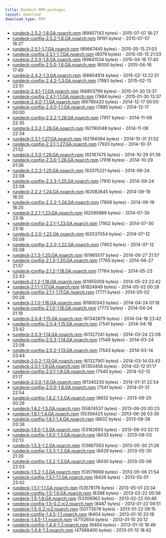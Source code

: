 ```yaml
---
title: Rundeck RPM packages
layout: download
download_type: RPM
---
```

* [rundeck-2.5.2-1.8.GA.noarch.rpm](http://download.rundeck.org/rpm/rundeck-2.5.2-1.8.GA.noarch.rpm) (89857143 bytes) - 2015-07-07 18:27
* [rundeck-config-2.5.2-1.8.GA.noarch.rpm](http://download.rundeck.org/rpm/rundeck-config-2.5.2-1.8.GA.noarch.rpm) (9191 bytes) - 2015-07-07 18:27
* [rundeck-2.5.1-1.7.GA.noarch.rpm](http://download.rundeck.org/rpm/rundeck-2.5.1-1.7.GA.noarch.rpm) (89667445 bytes) - 2015-05-15 21:03
* [rundeck-config-2.5.1-1.7.GA.noarch.rpm](http://download.rundeck.org/rpm/rundeck-config-2.5.1-1.7.GA.noarch.rpm) (8079 bytes) - 2015-05-15 21:03
* [rundeck-2.5.0-1.6.GA.noarch.rpm](http://download.rundeck.org/rpm/rundeck-2.5.0-1.6.GA.noarch.rpm) (89641534 bytes) - 2015-04-16 17:40
* [rundeck-config-2.5.0-1.6.GA.noarch.rpm](http://download.rundeck.org/rpm/rundeck-config-2.5.0-1.6.GA.noarch.rpm) (8000 bytes) - 2015-04-16 17:40
* [rundeck-2.4.2-1.3.GA.noarch.rpm](http://download.rundeck.org/rpm/rundeck-2.4.2-1.3.GA.noarch.rpm) (66804914 bytes) - 2015-02-13 22:51
* [rundeck-config-2.4.2-1.3.GA.noarch.rpm](http://download.rundeck.org/rpm/rundeck-config-2.4.2-1.3.GA.noarch.rpm) (7883 bytes) - 2015-02-13 22:51
* [rundeck-2.4.1-1.1.GA.noarch.rpm](http://download.rundeck.org/rpm/rundeck-2.4.1-1.2.GA.noarch.rpm) (66803799 bytes) - 2015-01-30 13:37
* [rundeck-config-2.4.1-1.1.GA.noarch.rpm](http://download.rundeck.org/rpm/rundeck-config-2.4.1-1.2.GA.noarch.rpm) (7884 bytes) - 2015-01-30 13:37
* [rundeck-2.4.0-1.1.GA.noarch.rpm](http://download.rundeck.org/rpm/rundeck-2.4.0-1.1.GA.noarch.rpm) (66786420 bytes) - 2014-12-17 00:00
* [rundeck-config-2.4.0-1.1.GA.noarch.rpm](http://download.rundeck.org/rpm/rundeck-config-2.4.0-1.1.GA.noarch.rpm) (7885 bytes) - 2014-12-17 00:00
* [rundeck-config-2.3.2-1.28.GA.noarch.rpm](http://download.rundeck.org/rpm/rundeck-config-2.3.2-1.28.GA.noarch.rpm) (7917 bytes) - 2014-11-06 22:35
* [rundeck-2.3.2-1.28.GA.noarch.rpm](http://download.rundeck.org/rpm/rundeck-2.3.2-1.28.GA.noarch.rpm) (62190048 bytes) - 2014-11-06 22:34
* [rundeck-2.3.1-1.27.GA.noarch.rpm](http://download.rundeck.org/rpm/rundeck-2.3.1-1.27.GA.noarch.rpm) (62194064 bytes) - 2014-10-31 21:52
* [rundeck-config-2.3.1-1.27.GA.noarch.rpm](http://download.rundeck.org/rpm/rundeck-config-2.3.1-1.27.GA.noarch.rpm) (7920 bytes) - 2014-10-31 21:52
* [rundeck-2.3.0-1.26.GA.noarch.rpm](http://download.rundeck.org/rpm/rundeck-2.3.0-1.26.GA.noarch.rpm) (62187475 bytes) - 2014-10-29 01:36
* [rundeck-config-2.3.0-1.26.GA.noarch.rpm](http://download.rundeck.org/rpm/rundeck-config-2.3.0-1.26.GA.noarch.rpm) (7918 bytes) - 2014-10-29 01:36
* [rundeck-2.2.3-1.25.GA.noarch.rpm](http://download.rundeck.org/rpm/rundeck-2.2.3-1.25.GA.noarch.rpm) (62075221 bytes) - 2014-09-24 22:08
* [rundeck-config-2.2.3-1.25.GA.noarch.rpm](http://download.rundeck.org/rpm/rundeck-config-2.2.3-1.25.GA.noarch.rpm) (7910 bytes) - 2014-09-24 22:08
* [rundeck-2.2.2-1.24.GA.noarch.rpm](http://download.rundeck.org/rpm/rundeck-2.2.2-1.24.GA.noarch.rpm) (62082645 bytes) - 2014-09-19 18:25
* [rundeck-config-2.2.2-1.24.GA.noarch.rpm](http://download.rundeck.org/rpm/rundeck-config-2.2.2-1.24.GA.noarch.rpm) (7908 bytes) - 2014-09-19 18:25
* [rundeck-2.2.1-1.23.GA.noarch.rpm](http://download.rundeck.org/rpm/rundeck-2.2.1-1.23.GA.noarch.rpm) (62085889 bytes) - 2014-07-30 23:18
* [rundeck-config-2.2.1-1.23.GA.noarch.rpm](http://download.rundeck.org/rpm/rundeck-config-2.2.1-1.23.GA.noarch.rpm) (7902 bytes) - 2014-07-30 23:18
* [rundeck-2.2.0-1.22.GA.noarch.rpm](http://download.rundeck.org/rpm/rundeck-2.2.0-1.22.GA.noarch.rpm) (62037054 bytes) - 2014-07-12 05:08
* [rundeck-config-2.2.0-1.22.GA.noarch.rpm](http://download.rundeck.org/rpm/rundeck-config-2.2.0-1.22.GA.noarch.rpm) (7902 bytes) - 2014-07-12 05:08
* [rundeck-2.1.3-1.20.GA.noarch.rpm](http://download.rundeck.org/rpm/rundeck-2.1.3-1.20.GA.noarch.rpm) (61965017 bytes) - 2014-06-27 21:57
* [rundeck-config-2.1.3-1.20.GA.noarch.rpm](http://download.rundeck.org/rpm/rundeck-config-2.1.3-1.20.GA.noarch.rpm) (7765 bytes) - 2014-06-27 21:57
* [rundeck-config-2.1.2-1.18.GA.noarch.rpm](http://download.rundeck.org/rpm/rundeck-config-2.1.2-1.18.GA.noarch.rpm) (7764 bytes) - 2014-05-23 22:43
* [rundeck-2.1.2-1.18.GA.noarch.rpm](http://download.rundeck.org/rpm/rundeck-2.1.2-1.18.GA.noarch.rpm) (61955008 bytes) - 2014-05-23 22:42
* [rundeck-2.1.1-1.17.GA.noarch.rpm](http://download.rundeck.org/rpm/rundeck-2.1.1-1.17.GA.noarch.rpm) (61824949 bytes) - 2014-05-02 00:28
* [rundeck-config-2.1.1-1.17.GA.noarch.rpm](http://download.rundeck.org/rpm/rundeck-config-2.1.1-1.17.GA.noarch.rpm) (7771 bytes) - 2014-05-02 00:28
* [rundeck-2.1.0-1.16.GA.noarch.rpm](http://download.rundeck.org/rpm/rundeck-2.1.0-1.16.GA.noarch.rpm) (61800343 bytes) - 2014-04-24 01:18
* [rundeck-config-2.1.0-1.16.GA.noarch.rpm](http://download.rundeck.org/rpm/rundeck-config-2.1.0-1.16.GA.noarch.rpm) (7772 bytes) - 2014-04-24 01:18
* [rundeck-2.0.4-1.15.GA.noarch.rpm](http://download.rundeck.org/rpm/rundeck-2.0.4-1.15.GA.noarch.rpm) (61342879 bytes) - 2014-04-18 23:42
* [rundeck-config-2.0.4-1.15.GA.noarch.rpm](http://download.rundeck.org/rpm/rundeck-config-2.0.4-1.15.GA.noarch.rpm) (7541 bytes) - 2014-04-18 23:42
* [rundeck-2.0.3-1.14.GA.noarch.rpm](http://download.rundeck.org/rpm/rundeck-2.0.3-1.14.GA.noarch.rpm) (61327241 bytes) - 2014-03-24 22:08
* [rundeck-config-2.0.3-1.14.GA.noarch.rpm](http://download.rundeck.org/rpm/rundeck-config-2.0.3-1.14.GA.noarch.rpm) (7549 bytes) - 2014-03-24 22:08
* [rundeck-config-2.0.2-1.13.GA.noarch.rpm](http://download.rundeck.org/rpm/rundeck-config-2.0.2-1.13.GA.noarch.rpm) (7543 bytes) - 2014-03-14 03:44
* [rundeck-2.0.2-1.13.GA.noarch.rpm](http://download.rundeck.org/rpm/rundeck-2.0.2-1.13.GA.noarch.rpm) (61327901 bytes) - 2014-03-14 03:43
* [rundeck-2.0.1-1.9.GA.noarch.rpm](http://download.rundeck.org/rpm/rundeck-2.0.1-1.9.GA.noarch.rpm) (61353456 bytes) - 2014-02-12 01:17
* [rundeck-config-2.0.1-1.9.GA.noarch.rpm](http://download.rundeck.org/rpm/rundeck-config-2.0.1-1.9.GA.noarch.rpm) (7540 bytes) - 2014-02-12 01:17
* [rundeck-2.0.0-1.8.GA.noarch.rpm](http://download.rundeck.org/rpm/rundeck-2.0.0-1.8.GA.noarch.rpm) (61345230 bytes) - 2014-01-31 22:54
* [rundeck-config-2.0.0-1.8.GA.noarch.rpm](http://download.rundeck.org/rpm/rundeck-config-2.0.0-1.8.GA.noarch.rpm) (7541 bytes) - 2014-01-31 22:54
* [rundeck-config-1.6.2-1.5.GA.noarch.rpm](http://download.rundeck.org/rpm/rundeck-config-1.6.2-1.5.GA.noarch.rpm) (8632 bytes) - 2013-09-20 00:28
* [rundeck-1.6.2-1.5.GA.noarch.rpm](http://download.rundeck.org/rpm/rundeck-1.6.2-1.5.GA.noarch.rpm) (55874537 bytes) - 2013-09-20 00:23
* [rundeck-1.6.1-1.4.GA.noarch.rpm](http://download.rundeck.org/rpm/rundeck-1.6.1-1.4.GA.noarch.rpm) (55356425 bytes) - 2013-08-26 03:38
* [rundeck-config-1.6.1-1.4.GA.noarch.rpm](http://download.rundeck.org/rpm/rundeck-config-1.6.1-1.4.GA.noarch.rpm) (8632 bytes) - 2013-08-26 03:38
* [rundeck-1.6.0-1.3.GA.noarch.rpm](http://download.rundeck.org/rpm/rundeck-1.6.0-1.3.GA.noarch.rpm) (53162693 bytes) - 2013-08-03 02:13
* [rundeck-config-1.6.0-1.3.GA.noarch.rpm](http://download.rundeck.org/rpm/rundeck-config-1.6.0-1.3.GA.noarch.rpm) (8433 bytes) - 2013-08-03 02:13
* [rundeck-1.5.3-1.2.GA.noarch.rpm](http://download.rundeck.org/rpm/rundeck-1.5.3-1.2.GA.noarch.rpm) (53667053 bytes) - 2013-05-30 21:26
* [rundeck-config-1.5.3-1.2.GA.noarch.rpm](http://download.rundeck.org/rpm/rundeck-config-1.5.3-1.2.GA.noarch.rpm) (8429 bytes) - 2013-05-30 21:26
* [rundeck-config-1.5.2-1.3.GA.noarch.rpm](http://download.rundeck.org/rpm/rundeck-config-1.5.2-1.3.GA.noarch.rpm) (8430 bytes) - 2013-05-06 22:03
* [rundeck-1.5.2-1.3.GA.noarch.rpm](http://download.rundeck.org/rpm/rundeck-1.5.2-1.3.GA.noarch.rpm) (53579968 bytes) - 2013-05-06 21:54
* [rundeck-config-1.5.1-1.1.GA.noarch.rpm](http://download.rundeck.org/rpm/rundeck-config-1.5.1-1.1.GA.noarch.rpm) (8426 bytes) - 2013-05-01 23:42
* [rundeck-1.5.1-1.1.GA.noarch.rpm](http://download.rundeck.org/rpm/rundeck-1.5.1-1.1.GA.noarch.rpm) (53578176 bytes) - 2013-05-01 23:34
* [rundeck-config-1.5-1.6.GA.noarch.rpm](http://download.rundeck.org/rpm/rundeck-config-1.5-1.6.GA.noarch.rpm) (8398 bytes) - 2013-02-22 00:56
* [rundeck-1.5-1.6.GA.noarch.rpm](http://download.rundeck.org/rpm/rundeck-1.5-1.6.GA.noarch.rpm) (53306962 bytes) - 2013-02-22 00:46
* [rundeck-config-1.5-0.2.rc2.noarch.rpm](http://download.rundeck.org/rpm/rundeck-config-1.5-0.2.rc2.noarch.rpm) (8487 bytes) - 2013-01-22 09:51
* [rundeck-1.5-0.2.rc2.noarch.rpm](http://download.rundeck.org/rpm/rundeck-1.5-0.2.rc2.noarch.rpm) (50773078 bytes) - 2013-01-22 09:15
* [rundeck-config-1.4.5-1.1.noarch.rpm](http://download.rundeck.org/rpm/rundeck-config-1.4.5-1.1.noarch.rpm) (8404 bytes) - 2013-01-10 20:18
* [rundeck-1.4.5-1.1.noarch.rpm](http://download.rundeck.org/rpm/rundeck-1.4.5-1.1.noarch.rpm) (47112654 bytes) - 2013-01-10 20:12
* [rundeck-config-1.4.4-1.3.noarch.rpm](http://download.rundeck.org/rpm/rundeck-config-1.4.4-1.3.noarch.rpm) (8404 bytes) - 2013-01-10 18:49
* [rundeck-1.4.4-1.3.noarch.rpm](http://download.rundeck.org/rpm/rundeck-1.4.4-1.3.noarch.rpm) (47088400 bytes) - 2013-01-10 18:42
